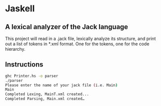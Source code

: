 
Jaskell
================================

A lexical analyzer of the Jack language
---------------------------------------
This project will read in a .jack file, lexically analyze its structure, and print
out a list of tokens in *.xml format. One for the tokens, one for the code hierarchy.

Instructions
---------------------------------------
```bash
ghc Printer.hs -o parser
./parser
Please enter the name of your jack file (i.e. Main)
Main
Completed Lexing, MainT.xml created...
Completed Parsing, Main.xml created…
```
